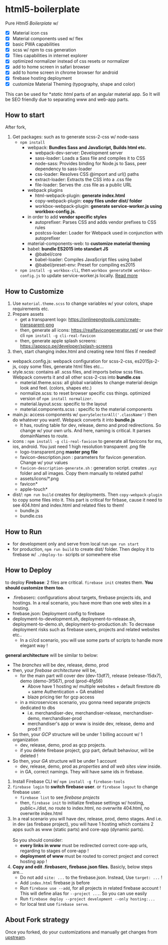 # html5-boilerplate

Pure *Html5 Boilerplate* w/ 
- [x] Material icon css
- [x] Material components used w/ flex
- [x] basic PWA capabilities
- [x] scss w/ npm to css generation
- [x] Tiles capabilities in internet explorer
- [x] optimized normalizer instead of css resets or normalizer
- [x] add to home screen in safari browser
- [x] add to home screen in chrome browser for android
- [x] firebase hosting deployment
- [x] customize Material Theming (typography, shape and color)

This can be used for **static html* parts of an angular material app. So It will be SEO friendly due to separating www and web-app parts.

## How to start

After fork, 

1. Get packages: such as to generate scss-2-css w/ node-sass
    - `npm install`
        - webpack: **Bundles Sass and JavaScript, Builds html etc.**
            - webpack-dev-server: Development server
            - sass-loader: Loads a Sass file and compiles it to CSS
            - node-sass: Provides binding for Node.js to Sass, peer dependency to sass-loader
            - css-loader: Resolves CSS @import and url() paths
            - extract-loader: Extracts the CSS into a .css file
            - file-loader: Serves the .css file as a public URL
        - webpack plugins
            - html-webpack-plugin: **generate index.html**
            - copy-webpack-plugin: **copy files under dist/ folder**
            - workbox-webpack-plugin: **generate service-worker.js using workbox-config.js**.
        - in order to add **vendor specific styles**
            - autoprefixer: Parses CSS and adds vendor prefixes to CSS rules
            - postcss-loader: Loader for Webpack used in conjunction with autoprefixer
        - material-components-web: to **customize material theming**
        - babel: **bundle ES2015 into standart JS**
            - @babel/core
            - babel-loader: Compiles JavaScript files using babel
            - @babel/preset-env: Preset for compiling es2015
    - `npm install -g workbox-cli`, then `workbox generateSW workbox-config.js` to update service-worker.js locally. [Read more](https://developers.google.com/web/tools/workbox/modules/workbox-cli)


## How to Customize

1. Use `material.theme.scss` to change variables w/ your colors, shape requirements etc.
2. Prepare assets
   - get a transparent logo: https://onlinepngtools.com/create-transparent-png
   - then, generate all icons: https://realfavicongenerator.net/ or use their cli `npm install -g cli-real-favicon`
   - then, generate apple splash screens: https://appsco.pe/developer/splash-screens
2. then, start changing index.html and creating new html files if needed!

- webpack.config.js: webpack configuration for scss-2-css, es2015js-2-js, copy some files, generate html files etc...
- style.scss: contains all .scss files, and imports below scss files. Webpack converts it and all other scss-2-css into **bundle.css**
    - material.theme.scss: all global variables to change material design look and feel. (colors, shapes etc.)
    - normalize.scss: to reset browser specific css things. optimized version of `npm install normalizer`.
    - material.layout.scss: specific to the layout
    - material.components.scss : specific to the material components
- main.js: access components w/ `querySelectorAll('.className')` then do whatever you want!. Webpack converts it into **bundle.js**
    - It has, routing table for dev, release, demo and prod redirections. So change w/ your own urls. And here, naming is critical. It parses domainNames to route.
- icons : `npm install -g cli-real-favicon` to generate all favicons for ms, ios, android. You just need 1 high resolution transparent .png file
    - logo-transparent.png **master png file**
    - favicon-description.json : parameters for favicon generation. Change w/ your values
    - `favicon-description-generate.sh` : generation script. creates `.xyz` folder and all images. Copy them manually to related paths!
    - assets/icons/*.png
    - favicon*
    - apple-touch*
- dist/: `npm run build` creates for deployments. Then `copy-webpack-plugin` to copy some files into it. This part is critical for firbase, cause it need to see 404.html and index.html and related files to them!
    - bundle.js
    - bundle.css

## How to Run

- for development only and serve from local run `npm run start`
- for production, `npm run build` to create dist/ folder. Then deploy it to firebase w/ `./deploy-to-` scripts or somewhere else

## How to Deploy

to deploy **Firebase**: 2 files are critical. `firebase init` creates them. **You should customize them too**.

- .firebaserc: configurations about targets, firebase projects ids, and hostings. In a real scenario, you have more than one web sites in a hosting. 
- firebase.json: Deployment config to firebase
- deployment-to-development.sh, deployment-to-release.sh, deployment-to-demo.sh, deployment-to-production.sh: To decrease deployment risks such as firebase users, projects and related websites etc..
    - In a ci/cd scenario, you will use some parts of scripts to handle more elegant way !

**general architecture** will be similar to below:

- The _branches_ will be dev, release, demo, prod
- then, your _firebase architecturee_ will be, 
    - for the main part will cover dev (dev-13df7), release (release-15dx7), demo (demo-3f567), prod (prod-4fg56)
        - Above have 1 hosting w/ multiple websites + default firestore db + same Authentication + GA enabled
        - blaze pricing tier for gcp access
    - in a microservices scenario, you gonna need separate projects dedicated to dbs
        - i.e. merchandiser-dev, merchandiser-release, merchandiser-demo, merchandiser-prod
        - merchandiser's app or www is inside dev, release, demo and prod !!
- So then, your _GCP_ structure will be under 1 billing account w/ 1 organization
    - dev, release, demo, prod as gcp projects.
    - if you delete firebase project, gcp part, default behaviour, will be deleted !
- So then, your _GA_ structure will be under 1 account
    - dev, release, demo, prod as _properties_ and _all web sites view_ inside.
    - in GA, correct namings. They will have same ids in firebase.


1. Install Firebase CLI w/ `npm install -g firebase-tools`
2. `firebase login` to **switch firebase user**. or `firebase logout` to change firebase user.
    - `firebase list` to see _firebase projects_
    - then, `firebase init` to initialize firebase settings w/ hosting, public=./dist, no route to index.html, no overwrite 404.html, no overwrite index.html<br>
3. In a real scenario you will have dev, release, prod, demo stages. And i.e. in dev (as firebase project), you will have 1 hosting which contains 2 apps such as www (static parts) and core-app (dynamic parts).<br><br>
So you should consider:
    - **every links in www** must be redirected correct core-app urls, regarding to stages of core-app !
    - **deployment of www** must be routed to correct project and correct hosting app ! 
4. **Copy and edit .firebaserc, firebase.json files.** Basicly, below steps are...
    - Do not add `site: ...` to the firebase.json. Instead, Use `target: ...` !
    - Add `index.html` firebase js before </body>
    - Run `firebase use --add`, for all projects in related firebase account ! This will define alias for `--project ...`. So you can use easily
    - Run `firebase deploy --project development --only hosting:...`
    - for local test use `firebase serve`.

## About Fork strategy

Once you forked, do your customizations and manually get changes from [upstream](https://github.com/tansudasli/html5-material-pwa-boilerplate).
